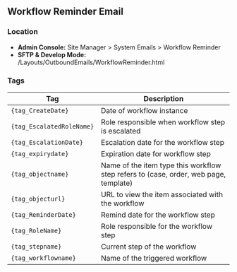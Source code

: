 ## Workflow Reminder Email

### Location
* **Admin Console:** Site Manager > System Emails > Workflow Reminder
* **SFTP & Develop Mode:** /Layouts/OutboundEmails/WorkflowReminder.html

### Tags

Tag | Description
-------------- | -------------
`{tag_CreateDate}` |  Date of workflow instance
`{tag_EscalatedRoleName}` |	Role responsible when workflow step is escalated
`{tag_EscalationDate}` |	Escalation date for the workflow step
`{tag_expirydate}` |	Expiration date for workflow step
`{tag_objectname}` |	Name of the item type this workflow step refers to (case, order, web page, template)
`{tag_objecturl}` |	URL to view the item associated with the workflow
`{tag_ReminderDate}` |	Remind date for the workflow step
`{tag_RoleName}` |	Role responsible for the workflow step
`{tag_stepname}` |	Current step of the workflow
`{tag_workflowname}` |	Name of the triggered workflow

